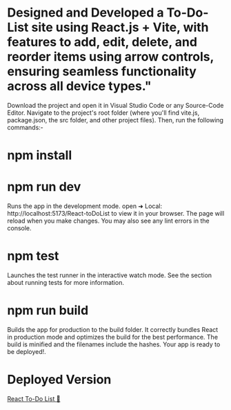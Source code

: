 # Designed and Developed a To-Do-List site using React.js + Vite, with features to add, edit, delete, and reorder items using arrow controls, ensuring seamless functionality across all device types."
Download the project and open it in Visual Studio Code or any Source-Code Editor. Navigate to the project's root folder (where you'll find vite.js, package.json, the src folder, and other project files). Then, run the following commands:- 
# npm install 
# npm run dev 
Runs the app in the development mode. open   ➜  Local:   http://localhost:5173/React-toDoList to view it in your browser. The page will reload when you make changes. You may also see any lint errors in the console. 
# npm test 
Launches the test runner in the interactive watch mode. See the section about running tests for more information. 
# npm run build
Builds the app for production to the build folder. It correctly bundles React in production mode and optimizes the build for the best performance. The build is minified and the filenames include the hashes. Your app is ready to be deployed!.
# Deployed Version
[React To-Do List 🔗](https://yehiaakarim.github.io/React-toDoList/)

